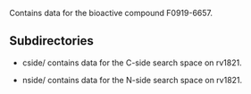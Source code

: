 Contains data for the bioactive compound F0919-6657.

## Subdirectories

- cside/ contains data for the C-side search space on rv1821.

- nside/ contains data for the N-side search space on rv1821.

